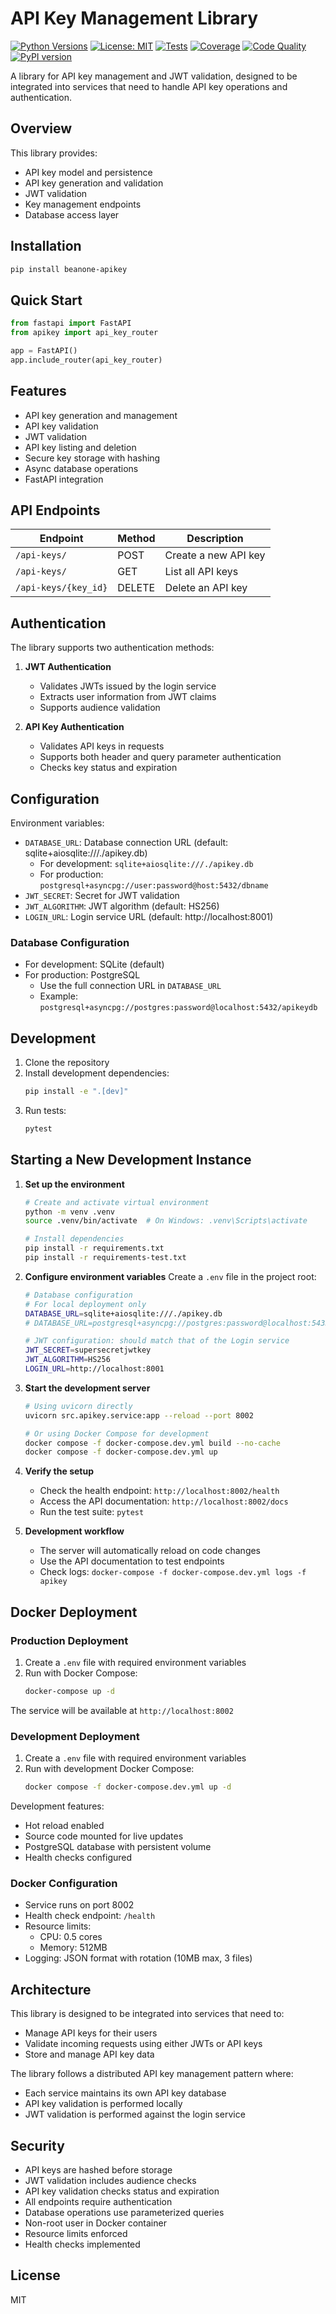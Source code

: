 # API Key Management Library

[![Python Versions](https://img.shields.io/pypi/pyversions/beanone-apikey)](https://pypi.org/project/beanone-apikey)
[![License: MIT](https://img.shields.io/badge/License-MIT-blue.svg)](LICENSE)
[![Tests](https://github.com/yourusername/apikey/actions/workflows/tests.yml/badge.svg)](https://github.com/yourusername/apikey/actions?query=workflow%3Atests)
[![Coverage](https://codecov.io/gh/yourusername/apikey/branch/main/graph/badge.svg)](https://codecov.io/gh/yourusername/apikey)
[![Code Quality](https://img.shields.io/badge/code%20style-ruff-000000)](https://github.com/astral-sh/ruff)
[![PyPI version](https://img.shields.io/pypi/v/beanone-apikey)](https://pypi.org/project/beanone-apikey)

A library for API key management and JWT validation, designed to be integrated into services that need to handle API key operations and authentication.

## Overview

This library provides:
- API key model and persistence
- API key generation and validation
- JWT validation
- Key management endpoints
- Database access layer

## Installation

```bash
pip install beanone-apikey
```

## Quick Start

```python
from fastapi import FastAPI
from apikey import api_key_router

app = FastAPI()
app.include_router(api_key_router)
```

## Features

- API key generation and management
- API key validation
- JWT validation
- API key listing and deletion
- Secure key storage with hashing
- Async database operations
- FastAPI integration

## API Endpoints

| Endpoint | Method | Description |
|----------|--------|-------------|
| `/api-keys/` | POST | Create a new API key |
| `/api-keys/` | GET | List all API keys |
| `/api-keys/{key_id}` | DELETE | Delete an API key |

## Authentication

The library supports two authentication methods:

1. **JWT Authentication**
   - Validates JWTs issued by the login service
   - Extracts user information from JWT claims
   - Supports audience validation

2. **API Key Authentication**
   - Validates API keys in requests
   - Supports both header and query parameter authentication
   - Checks key status and expiration

## Configuration

Environment variables:
- `DATABASE_URL`: Database connection URL (default: sqlite+aiosqlite:///./apikey.db)
  - For development: `sqlite+aiosqlite:///./apikey.db`
  - For production: `postgresql+asyncpg://user:password@host:5432/dbname`
- `JWT_SECRET`: Secret for JWT validation
- `JWT_ALGORITHM`: JWT algorithm (default: HS256)
- `LOGIN_URL`: Login service URL (default: http://localhost:8001)

### Database Configuration
- For development: SQLite (default)
- For production: PostgreSQL
  - Use the full connection URL in `DATABASE_URL`
  - Example: `postgresql+asyncpg://postgres:password@localhost:5432/apikeydb`

## Development

1. Clone the repository
2. Install development dependencies:
   ```bash
   pip install -e ".[dev]"
   ```
3. Run tests:
   ```bash
   pytest
   ```

## Starting a New Development Instance

1. **Set up the environment**
   ```bash
   # Create and activate virtual environment
   python -m venv .venv
   source .venv/bin/activate  # On Windows: .venv\Scripts\activate

   # Install dependencies
   pip install -r requirements.txt
   pip install -r requirements-test.txt
   ```

2. **Configure environment variables**
   Create a `.env` file in the project root:
   ```bash
   # Database configuration
   # For local deployment only
   DATABASE_URL=sqlite+aiosqlite:///./apikey.db
   # DATABASE_URL=postgresql+asyncpg://postgres:password@localhost:5433/apikeydb  # For PostgreSQL with Docker

   # JWT configuration: should match that of the Login service
   JWT_SECRET=supersecretjwtkey
   JWT_ALGORITHM=HS256
   LOGIN_URL=http://localhost:8001
   ```

3. **Start the development server**
   ```bash
   # Using uvicorn directly
   uvicorn src.apikey.service:app --reload --port 8002

   # Or using Docker Compose for development
   docker compose -f docker-compose.dev.yml build --no-cache
   docker compose -f docker-compose.dev.yml up
   ```

4. **Verify the setup**
   - Check the health endpoint: `http://localhost:8002/health`
   - Access the API documentation: `http://localhost:8002/docs`
   - Run the test suite: `pytest`

5. **Development workflow**
   - The server will automatically reload on code changes
   - Use the API documentation to test endpoints
   - Check logs: `docker-compose -f docker-compose.dev.yml logs -f apikey`

## Docker Deployment

### Production Deployment

1. Create a `.env` file with required environment variables
2. Run with Docker Compose:
   ```bash
   docker-compose up -d
   ```

The service will be available at `http://localhost:8002`

### Development Deployment

1. Create a `.env` file with required environment variables
2. Run with development Docker Compose:
   ```bash
   docker compose -f docker-compose.dev.yml up -d
   ```

Development features:
- Hot reload enabled
- Source code mounted for live updates
- PostgreSQL database with persistent volume
- Health checks configured

### Docker Configuration

- Service runs on port 8002
- Health check endpoint: `/health`
- Resource limits:
  - CPU: 0.5 cores
  - Memory: 512MB
- Logging: JSON format with rotation (10MB max, 3 files)

## Architecture

This library is designed to be integrated into services that need to:
- Manage API keys for their users
- Validate incoming requests using either JWTs or API keys
- Store and manage API key data

The library follows a distributed API key management pattern where:
- Each service maintains its own API key database
- API key validation is performed locally
- JWT validation is performed against the login service

## Security

- API keys are hashed before storage
- JWT validation includes audience checks
- API key validation checks status and expiration
- All endpoints require authentication
- Database operations use parameterized queries
- Non-root user in Docker container
- Resource limits enforced
- Health checks implemented

## License

MIT
